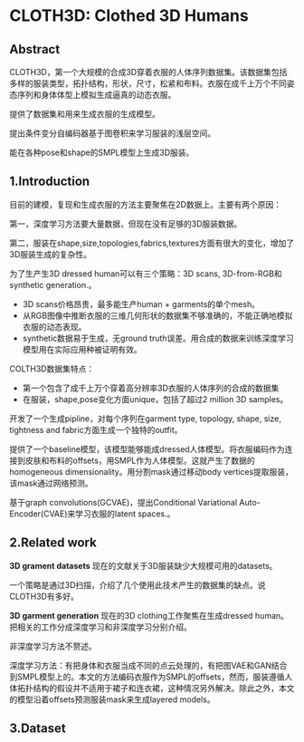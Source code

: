 # CLOTH3D: Clothed 3D Humans

## Abstract

CLOTH3D，第一个大规模的合成3D穿着衣服的人体序列数据集。该数据集包括多样的服装类型，拓扑结构，形状，尺寸，松紧和布料。衣服在成千上万个不同姿态序列和身体体型上模拟生成逼真的动态衣服。

提供了数据集和用来生成衣服的生成模型。

提出条件变分自编码器基于图卷积来学习服装的浅层空间。

能在各种pose和shape的SMPL模型上生成3D服装。

## 1.Introduction

目前的建模，复现和生成衣服的方法主要聚焦在2D数据上。主要有两个原因：

第一，深度学习方法要大量数据，但现在没有足够的3D服装数据。

第二，服装在shape,size,topologies,fabrics,textures方面有很大的变化，增加了3D服装生成的复杂性。

为了生产生3D dressed human可以有三个策略：3D scans, 3D-from-RGB和synthetic generation.。

* 3D scans价格昂贵，最多能生产human + garments的单个mesh。
* 从RGB图像中推断衣服的三维几何形状的数据集不够准确的，不能正确地模拟衣服的动态表现。
* synthetic数据易于生成，无ground truth误差。用合成的数据来训练深度学习模型用在实际应用种被证明有效。

COLTH3D数据集特点：

* 第一个包含了成千上万个穿着高分辨率3D衣服的人体序列的合成的数据集
* 在服装，shape,pose变化方面unique，包括了超过2 million 3D samples。

开发了一个生成pipline，对每个序列在garment type, topology, shape, size, tightness and fabric方面生成一个独特的outfit。

提供了一个baseline模型，该模型能够能成dressed人体模型。将衣服编码作为连接到皮肤和布料的offsets，用SMPL作为人体模型。这就产生了数据的homogeneous dimensionality。用分割mask通过移动body vertices提取服装，该mask通过网络预测。

基于graph convolutions(GCVAE)，提出Conditional Variational Auto-Encoder(CVAE)来学习衣服的latent spaces.。

## 2.Related work

**3D grament datasets** 现在的文献关于3D服装缺少大规模可用的datasets。

一个策略是通过3D扫描，介绍了几个使用此技术产生的数据集的缺点。说CLOTH3D有多好。

**3D garment generation** 现在的3D clothing工作聚焦在生成dressed human。把相关的工作分成深度学习和非深度学习分别介绍。

非深度学习方法不赘述。

深度学习方法：有把身体和衣服当成不同的点云处理的，有把图VAE和GAN结合到SMPL模型上的。本文的方法编码衣服作为SMPL的offsets，然而，服装遵循人体拓扑结构的假设并不适用于裙子和连衣裙，这种情况另外解决。除此之外，本文的模型沿着offsets预测服装mask来生成layered models。

## 3.Dataset





